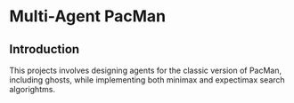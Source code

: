 # Multi-Agent PacMan

## Introduction

This projects involves designing agents for the classic version of PacMan, including ghosts, while implementing both minimax and expectimax search algorightms.
